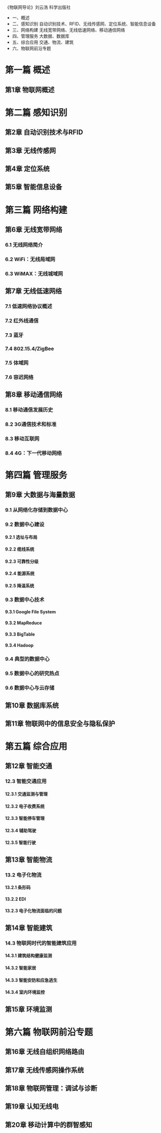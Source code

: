 《物联网导论》刘云浩 科学出版社

* 一、概述
* 二、感知识别 自动识别技术、RFID、无线传感网、定位系统、智能信息设备
* 三、网络构建 无线宽带网络、无线低速网络、移动通信网络
* 四、管理服务 大数据、数据库
* 五、综合应用 交通、物流、建筑
* 六、物联网前沿专题

# 第一篇 概述
## 第1章 物联网概述

# 第二篇 感知识别
## 第2章 自动识别技术与RFID
## 第3章 无线传感网
## 第4章 定位系统
## 第5章 智能信息设备

# 第三篇 网络构建
## 第6章 无线宽带网络
### 6.1 无线网络简介
### 6.2 WiFi：无线局域网
### 6.3 WiMAX：无线城域网

## 第7章 无线低速网络
### 7.1 低速网络协议概述
### 7.2 红外线通信
### 7.3 蓝牙
### 7.4 802.15.4/ZigBee
### 7.5 体域网
### 7.6 容迟网络

## 第8章 移动通信网络
### 8.1 移动通信发展历史
### 8.2 3G通信技术和标准
### 8.3 移动互联网
### 8.4 4G：下一代移动网络

# 第四篇 管理服务
## 第9章 大数据与海量数据
### 9.1 从网络化存储到数据中心
### 9.2 数据中心建设
#### 9.2.1 选址与布局
#### 9.2.2 缆线系统
#### 9.2.3 可靠性分级
#### 9.2.4 能源系统
#### 9.2.5 降温系统
### 9.3 数据中心技术
#### 9.3.1 Google File System
#### 9.3.2 MapReduce
#### 9.3.3 BigTable
#### 9.3.4 Hadoop
### 9.4 典型的数据中心
### 9.5 数据中心的研究热点
### 9.6 数据中心与云存储

## 第10章 数据库系统
## 第11章 物联网中的信息安全与隐私保护


# 第五篇 综合应用
## 第12章 智能交通
### 12.3 智能交通应用
#### 12.3.1 交通监测与管理
#### 12.3.2 电子收费系统
#### 12.3.3 智能停车管理
#### 12.3.4 辅助驾驶
#### 12.3.5 智能行驶

## 第13章 智能物流
### 13.2 电子化物流
#### 13.2.1 条形码
#### 13.2.2 EDI
#### 13.2.3 电子化物流面临的问题
## 第14章 智能建筑
### 14.3 物联网时代的智能建筑应用
#### 14.3.1 建筑结构健康监测
#### 14.3.2 智能家居
#### 14.3.3 智能安防和应急逃生
#### 14.3.4 室内环境监控
## 第15章 环境监测

# 第六篇 物联网前沿专题
## 第16章 无线自组织网络路由
## 第17章 无线传感网操作系统
## 第18章 物联网管理：调试与诊断
## 第19章 认知无线电
## 第20章 移动计算中的群智感知